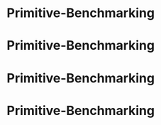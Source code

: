 # Primitive-Benchmarking
# Primitive-Benchmarking
# Primitive-Benchmarking
# Primitive-Benchmarking
